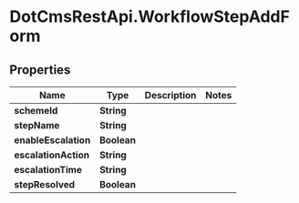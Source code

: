 # DotCmsRestApi.WorkflowStepAddForm

## Properties

Name | Type | Description | Notes
------------ | ------------- | ------------- | -------------
**schemeId** | **String** |  | 
**stepName** | **String** |  | 
**enableEscalation** | **Boolean** |  | 
**escalationAction** | **String** |  | 
**escalationTime** | **String** |  | 
**stepResolved** | **Boolean** |  | 


